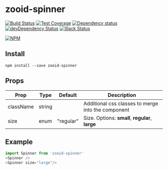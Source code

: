 # zooid-spinner

[![Build Status](https://travis-ci.org/octoblu/zooid-spinner.svg?branch=master)](https://travis-ci.org/octoblu/zooid-spinner)
[![Test Coverage](https://codecov.io/gh/octoblu/zooid-spinner/branch/master/graph/badge.svg)](https://codecov.io/gh/octoblu/zooid-spinner)
[![Dependency status](http://img.shields.io/david/octoblu/zooid-spinner.svg?style=flat)](https://david-dm.org/octoblu/zooid-spinner)
[![devDependency Status](http://img.shields.io/david/dev/octoblu/zooid-spinner.svg?style=flat)](https://david-dm.org/octoblu/zooid-spinner#info=devDependencies)
[![Slack Status](http://community-slack.octoblu.com/badge.svg)](http://community-slack.octoblu.com)

[![NPM](https://nodei.co/npm/zooid-spinner.svg?style=flat)](https://npmjs.org/package/zooid-spinner)

## Install
```
npm install --save zooid-spinner
```

## Props
| Prop      | Type   | Default | Description                          |
| ----------| -------| --------| -------------------------------------|
| className | string |         | Additional css classes to merge into the component |
| size | enum | "regular"         | Size. Options: **small**, **regular**, **large**  |


## Example
```js
import Spinner from 'zooid-spinner'
<Spinner />
<Spinner size="large"/>

```
